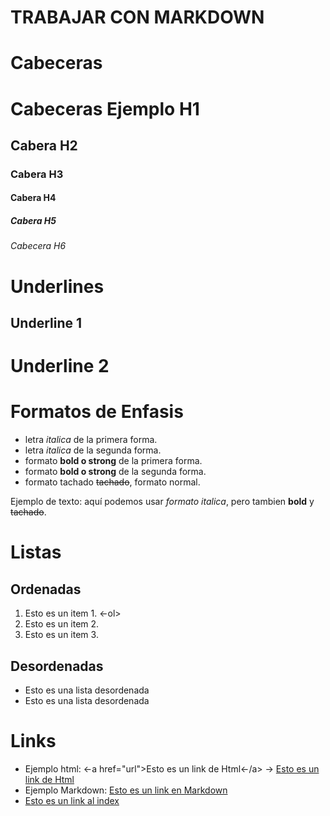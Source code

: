 TRABAJAR CON MARKDOWN
=
# Cabeceras

# Cabeceras Ejemplo H1

## Cabera H2

### Cabera H3

#### Cabera H4

##### Cabera H5

###### Cabecera H6

# Underlines
Underline 1
---
Underline 2
=

# Formatos de Enfasis
- letra *italica* de la primera forma.
- letra _italica_ de la segunda forma.
- formato **bold o strong** de la primera forma.
- formato __bold o strong__ de la segunda forma.
- formato tachado ~~tachado~~, formato normal.

Ejemplo de texto: aquí podemos usar *formato italica*, pero tambien **bold** y ~~tachado~~.

# Listas

Ordenadas
---
1. Esto es un item 1. <-ol>
2. Esto es un item 2.   
3. Esto es un item 3.

Desordenadas
---
- Esto es una lista desordenada
- Esto es una lista desordenada

# Links
- Ejemplo html: <-a href="url">Esto es un link de Html<-/a> -> <a href="http://www.google.es">Esto es un link de Html</a>
- Ejemplo Markdown: [Esto es un link en Markdown](http://www.google.es)
- [Esto es un link al index](index.html)